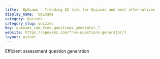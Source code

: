 ```yaml
---
title:  OpExams - Trending AI tool for Quizzes and best alternatives
display_name:  OpExams
category: Quizzes
category_slug: quizzes
key: opexams_com_free_questions_generator_?
website: https://opexams.com/free-questions-generator/?
layout: aitool
---
```


Efficient assessment question generation
